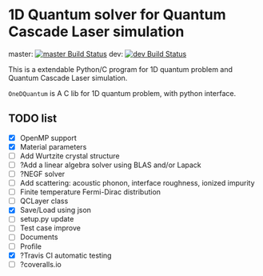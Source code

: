 1D Quantum solver for Quantum Cascade Laser simulation
================

master:
[![master Build Status](https://travis-ci.org/PrincetonUniversity/OneDQ.svg?branch=master)](https://travis-ci.org/PrincetonUniversity/OneDQ)
dev:
[![dev Build Status](https://travis-ci.org/PrincetonUniversity/OneDQ.svg?branch=dev)](https://travis-ci.org/PrincetonUniversity/OneDQ)

This is a extendable Python/C program for 1D quantum problem and Quantum Cascade Laser simulation. 

`OneDQuantum` is A C lib for 1D quantum problem, with python interface. 

## TODO list
- [X] OpenMP support
- [X] Material parameters
- [ ] Add Wurtzite crystal structure 
- [ ] ?Add a linear algebra solver using BLAS and/or Lapack
- [ ] ?NEGF solver
- [ ] Add scattering: acoustic phonon, interface roughness, ionized impurity
- [ ] Finite temperature Fermi-Dirac distribution
- [ ] QCLayer class
- [X] Save/Load using json
- [ ] setup.py update
- [ ] Test case improve
- [ ] Documents
- [ ] Profile
- [X] ?Travis CI automatic testing
- [ ] ?coveralls.io
